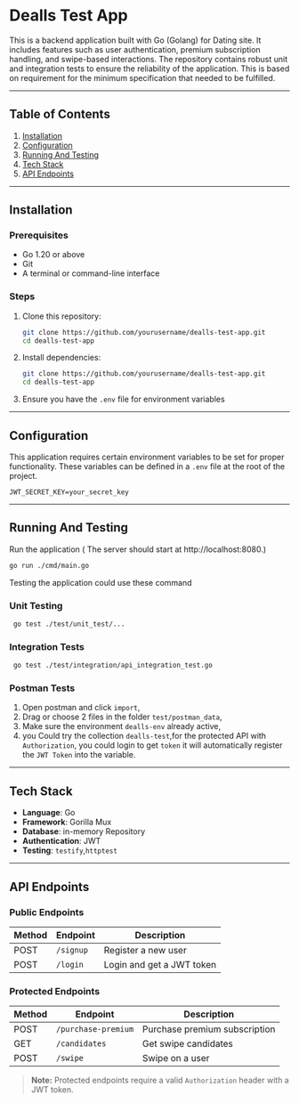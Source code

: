 # Dealls Test App

This is a backend application built with Go (Golang) for Dating site. It includes features such as user authentication, premium subscription handling, and swipe-based interactions. The repository contains robust unit and integration tests to ensure the reliability of the application. This is based on requirement for the minimum specification that needed to be fulfilled.  

---

## Table of Contents

1. [Installation](#installation)
2. [Configuration](#configuration)
3. [Running And Testing](#running-and-testing)
4. [Tech Stack](#tech-stack)
5. [API Endpoints](#api-endpoints)

---

## Installation

### Prerequisites

- Go 1.20 or above
- Git
- A terminal or command-line interface

### Steps

1. Clone this repository:

   ```bash
   git clone https://github.com/yourusername/dealls-test-app.git
   cd dealls-test-app

2. Install dependencies:

   ```bash
   git clone https://github.com/yourusername/dealls-test-app.git
   cd dealls-test-app

3. Ensure you have the `.env` file for environment variables
---

## Configuration

This application requires certain environment variables to be set for proper functionality. These variables can be defined in a `.env` file at the root of the project.

  ```env
  JWT_SECRET_KEY=your_secret_key
  ```

---

## Running And Testing

Run the application ( The server should start at http://localhost:8080.)

  ```bash
  go run ./cmd/main.go
  ```

Testing the application could use these command 

### Unit Testing
   ```bash
    go test ./test/unit_test/...
   ```

### Integration Tests
   ```bash
    go test ./test/integration/api_integration_test.go
   ```

### Postman Tests
1. Open postman and click `import`,
2. Drag or choose 2 files in the folder `test/postman_data`,
3. Make sure the environment `dealls-env` already active,
4. you Could try the collection `dealls-test`,for the protected API with `Authorization`, you could login to get `token` it will automatically register the `JWT Token` into the variable.

---
## Tech Stack
- **Language**: Go
- **Framework**: Gorilla Mux
- **Database**: in-memory Repository
- **Authentication**: JWT
- **Testing**: `testify`,`httptest`

---
## API Endpoints

### Public Endpoints

| Method | Endpoint    | Description          |
|--------|-------------|----------------------|
| POST   | `/signup`   | Register a new user  |
| POST   | `/login`    | Login and get a JWT token |

### Protected Endpoints

| Method | Endpoint           | Description                     |
|--------|--------------------|---------------------------------|
| POST   | `/purchase-premium`| Purchase premium subscription   |
| GET    | `/candidates`      | Get swipe candidates            |
| POST   | `/swipe`           | Swipe on a user                 |

> **Note:** Protected endpoints require a valid `Authorization` header with a JWT token.

